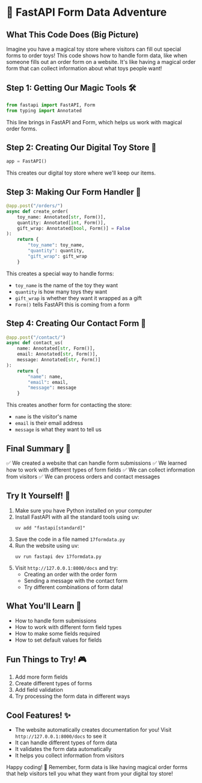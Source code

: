 # 🌟 FastAPI Form Data Adventure

## What This Code Does (Big Picture)
Imagine you have a magical toy store where visitors can fill out special forms to order toys! This code shows how to handle form data, like when someone fills out an order form on a website. It's like having a magical order form that can collect information about what toys people want!

## Step 1: Getting Our Magic Tools 🛠️
```python
from fastapi import FastAPI, Form
from typing import Annotated
```
This line brings in FastAPI and Form, which helps us work with magical order forms.

## Step 2: Creating Our Digital Toy Store 🏪
```python
app = FastAPI()
```
This creates our digital toy store where we'll keep our items.

## Step 3: Making Our Form Handler 📝
```python
@app.post("/orders/")
async def create_order(
    toy_name: Annotated[str, Form()],
    quantity: Annotated[int, Form()],
    gift_wrap: Annotated[bool, Form()] = False
):
    return {
        "toy_name": toy_name,
        "quantity": quantity,
        "gift_wrap": gift_wrap
    }
```
This creates a special way to handle forms:
- `toy_name` is the name of the toy they want
- `quantity` is how many toys they want
- `gift_wrap` is whether they want it wrapped as a gift
- `Form()` tells FastAPI this is coming from a form

## Step 4: Creating Our Contact Form 📮
```python
@app.post("/contact/")
async def contact_us(
    name: Annotated[str, Form()],
    email: Annotated[str, Form()],
    message: Annotated[str, Form()]
):
    return {
        "name": name,
        "email": email,
        "message": message
    }
```
This creates another form for contacting the store:
- `name` is the visitor's name
- `email` is their email address
- `message` is what they want to tell us

## Final Summary 📌
✅ We created a website that can handle form submissions
✅ We learned how to work with different types of form fields
✅ We can collect information from visitors
✅ We can process orders and contact messages

## Try It Yourself! 🚀
1. Make sure you have Python installed on your computer
2. Install FastAPI with all the standard tools using uv:
   ```
   uv add "fastapi[standard]"
   ```
3. Save the code in a file named `17formdata.py`
4. Run the website using uv:
   ```
   uv run fastapi dev 17formdata.py
   ```
5. Visit `http://127.0.0.1:8000/docs` and try:
   - Creating an order with the order form
   - Sending a message with the contact form
   - Try different combinations of form data!

## What You'll Learn 🧠
- How to handle form submissions
- How to work with different form field types
- How to make some fields required
- How to set default values for fields

## Fun Things to Try! 🎮
1. Add more form fields
2. Create different types of forms
3. Add field validation
4. Try processing the form data in different ways

## Cool Features! ✨
- The website automatically creates documentation for you! Visit `http://127.0.0.1:8000/docs` to see it
- It can handle different types of form data
- It validates the form data automatically
- It helps you collect information from visitors

Happy coding! 🎉 Remember, form data is like having magical order forms that help visitors tell you what they want from your digital toy store! 